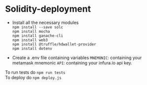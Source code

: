 # Solidity-deployment  

- Install all the necessary modules  
`npm install --save solc`  
`npm install mocha`  
`npm install ganache-cli`  
`npm install web3`  
`npm install @truffle/hdwallet-provider`  
`npm install dotenv`  

- Create a .env file containing variables
	`MNEMONIC`: containing your metamask mnemonic
	`API`: containing your infura.io api key.

To run tests do `npm run tests`  
To deploy do `npm deploy.js`
